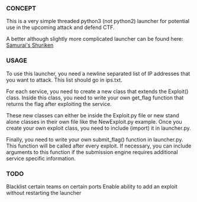 ### CONCEPT
This is a very simple threaded python3 (not python2) launcher for potential use in the upcoming attack and defend CTF.

A better although slightly more complicated launcher can be found here:
[Samurai's Shuriken](https://github.com/samuraictf/shuriken-framework)

### USAGE
To use this launcher, you need a newline separated list of IP addresses that you want to attack. This list should go in ips.txt.

For each service, you need to create a new class that extends the Exploit() class. Inside this class, you need to write your own get_flag function that returns the flag after exploiting the service.

These new classes can either be inside the Exploit.py file or new stand alone classes in their own file like the NewExploit.py example. Once you create your own exploit class, you need to include (import) it in launcher.py.

Finally, you need to write your own submit_flag() function in launcher.py. This function will be called after every exploit. If necessary, you can include arguments to this function if the submission engine requires additional service specific information.

### TODO
Blacklist certain teams on certain ports
Enable ability to add an exploit without restarting the launcher
